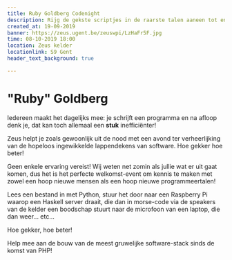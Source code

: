 ```yaml
---
title: Ruby Goldberg Codenight
description: Rijg de gekste scriptjes in de raarste talen aaneen tot en hopeloos ingewikkelde kralenketting van overbodigheid!
created_at: 19-09-2019
banner: https://zeus.ugent.be/zeuswpi/LzHaFr5F.jpg
time: 08-10-2019 18:00
location: Zeus kelder
locationlink: S9 Gent
header_text_background: true

---
```


# "Ruby" Goldberg

Iedereen maakt het dagelijks mee: je schrijft een programma en na afloop denk je, dat kan toch allemaal een __stuk__ inefficiënter!

Zeus helpt je zoals gewoonlijk uit de nood met een avond ter verheerlijking van de hopeloos ingewikkelde lappendekens van software. Hoe gekker hoe beter!

Geen enkele ervaring vereist! Wij weten net zomin als jullie wat er uit gaat komen, dus het is het perfecte welkomst-event om kennis te maken met zowel een hoop nieuwe mensen als een hoop nieuwe programmeertalen!

Lees een bestand in met Python, stuur het door naar een Raspberry Pi waarop een Haskell server draait, die dan in morse-code via de speakers van de kelder een boodschap stuurt naar de microfoon van een laptop, die dan weer... etc...

Hoe gekker, hoe beter!

Help mee aan de bouw van de meest gruwelijke software-stack sinds de komst van PHP!
